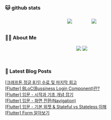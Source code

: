 
###  🐱 github stats  

<div id="main" align="center">
    <img src="https://github-readme-stats.vercel.app/api?username=Kojaewoong0504&count_private=true&show_icons=true&theme=tokyonight"
        style="height: auto; margin-left: 20px; margin-right: 20px; padding: 10px;"/>
    <img src="https://github-readme-stats.vercel.app/api/top-langs/?username=Kojaewoong0504&layout=compact"   
        style="height: auto; margin-left: 20px; margin-right: 20px; padding: 10px;"/>
</div>

###  💁‍♀️ About Me  
<p align="center">
    <a href="https://www.gowoong.com/"><img src="https://img.shields.io/badge/Blog-FF5722?style=flat-square&logo=Blogger&logoColor=white"/></a>
    <a href="mailto:jaewoong.ko0504@gmail.com"><img src="https://img.shields.io/badge/Gmail-d14836?style=flat-square&logo=Gmail&logoColor=white&link=ilovefran.ofm@gmail.com"/></a>
</p>

<br>

### 📕 Latest Blog Posts   

<a href ="https://www.gowoong.com/188"> [크래프톤 정글 8기] 수료 및 마지막 회고 </a> <br>
<a href ="https://www.gowoong.com/187"> [Flutter] BLoC(Bussiness Login Component)란? </a> <br>
<a href ="https://www.gowoong.com/186"> [Flutter] 입문 - 시작과 기초 개념 잡기 </a> <br>
<a href ="https://www.gowoong.com/185"> [Flutter] 입문 - 화면 전환(Navigation) </a> <br>
<a href ="https://www.gowoong.com/184"> [Flutter] 입문 - 기본 위젯 &amp; Stateful vs Stateless 이해 </a> <br>
<a href ="https://www.gowoong.com/183"> [Flutter] Form 알아보기 </a> <br>
